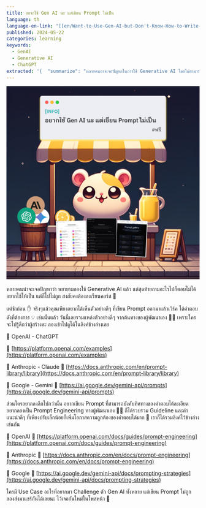 ```yaml
---
title: อยากใช้ Gen AI นะ แต่เขียน Prompt ไม่เป็น
language: th
language-en-link: "[[en/Want-to-Use-Gen-AI-but-Don't-Know-How-to-Write-a-Prompt|Want-to-Use-Gen-AI-but-Don't-Know-How-to-Write-a-Prompt]]"
published: 2024-05-22
categories: learning
keywords:
  - GenAI
  - Generative AI
  - ChatGPT
extracted: '{  "summarize": "หลายคนอาจเจอปัญหาในการใช้ Generative AI โดยไม่สามารถถามคำถามได้ถูกต้อง แต่จริงๆ แล้วคุณเพียงต้องการเห็นตัวอย่างดีๆ ของ Prompt ที่เวิร์ค วันนี้เรารวมแหล่งตัวอย่างดีๆ จากผู้พัฒนาเอง เช่น OpenAI, Anthropic และ Google",  "keywords": ["Generative AI", "Prompt", "OpenAI", "Anthropic", "Google", "Prompt Engineering", "ChatGPT"]}'
---
```

![441580942_122116196402287989_7372035436482167927_n.jpg](441580942_122116196402287989_7372035436482167927_n.jpg)

หลายคนน่าจะเจอปัญหาว่า พยายามลองใช้ Generative AI แล้ว แต่สุดท้ายถามอะไรไปก็ตอบไม่ได้ อยากใช้ให้เป็น แต่ก็ไปไม่ถูก สงสัยคงต้องลงเรียนคอร์ส 🤔

แต่ช้าก่อน ✋ จริงๆแล้วคุณเพียงอยากได้เห็นตัวอย่างดีๆ ที่เขียน Prompt ออกมาแล้วเวิร์ค ได้คำตอบดังที่ต้องการ 💡 เช่นนั้นแล้ว วันนี้เลยรวมแหล่งตัวอย่างดีๆ จากต้นทางของผู้พัฒนาเอง 👨‍💻 เพราะใครจะไปรู้ดีกว่าผู้สร้างละ ลองเข้าไปดูได้ในลิงค์ข้างล่างเลย

🌟 OpenAI - ChatGPT

🔗 [https://platform.openai.com/examples](https://platform.openai.com/examples)

🌟 Anthropic - Claude 🔗 [https://docs.anthropic.com/en/prompt-library/library](https://docs.anthropic.com/en/prompt-library/library)

🌟 Google - Gemini 🔗 [https://ai.google.dev/gemini-api/prompts](https://ai.google.dev/gemini-api/prompts)

ส่วนใครอยากลงลึกไปกว่านั้น อยากเขียน Prompt ที่สามารถบังคับทิศทางของคำตอบได้ละเอียด อยากลองเป็น Prompt Engineering ทางผู้พัฒนาเอง 👨‍💻 ก็ได้รวบรวม Guideline และคำแนะนำดีๆ ที่เพียงปรับเล็กน้อยก็เพิ่มโอกาสความถูกต้องของคำตอบได้มาก 🎯 เราก็ได้รวมลิงค์ไว้ข้างล่างเช่นกัน

🔹 OpenAI 🔗 [https://platform.openai.com/docs/guides/prompt-engineering](https://platform.openai.com/docs/guides/prompt-engineering)

🔹 Anthropic 🔗 [https://docs.anthropic.com/en/docs/prompt-engineering](https://docs.anthropic.com/en/docs/prompt-engineering)

🔹 Google 🔗 [https://ai.google.dev/gemini-api/docs/prompting-strategies](https://ai.google.dev/gemini-api/docs/prompting-strategies)

ใครมี Use Case อะไรที่อยากมา Challenge ตัว Gen AI ทั้งหลาย แต่เขียน Prompt ไม่ถูก ลองส่งมาแชร์กันได้เลยนะ ไว้เจอกันใหม่ในโพสหน้า 👋